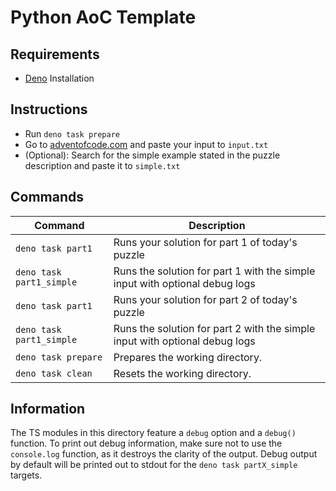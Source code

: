 # Python AoC Template

## Requirements

- [Deno](https://deno.land/manual@v1.28.2/getting_started/installation)
  Installation

## Instructions

- Run `deno task prepare`
- Go to [adventofcode.com](adventofcode.com) and paste your input to `input.txt`
- (Optional): Search for the simple example stated in the puzzle description and
  paste it to `simple.txt`

## Commands

| Command                  | Description                                                                 |
| ------------------------ | --------------------------------------------------------------------------- |
| `deno task part1`        | Runs your solution for part 1 of today's puzzle                             |
| `deno task part1_simple` | Runs the solution for part 1 with the simple input with optional debug logs |
| `deno task part1`        | Runs your solution for part 2 of today's puzzle                             |
| `deno task part1_simple` | Runs the solution for part 2 with the simple input with optional debug logs |
| `deno task prepare`      | Prepares the working directory.                                             |
| `deno task clean`        | Resets the working directory.                                               |

## Information

The TS modules in this directory feature a `debug` option and a `debug()`
function. To print out debug information, make sure not to use the `console.log`
function, as it destroys the clarity of the output. Debug output by default will
be printed out to stdout for the `deno task partX_simple` targets.
